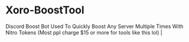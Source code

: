 # Xoro-BoostTool
Discord Boost Bot Used To Quickly Boost Any Server Multiple Times With Nitro Tokens (Most ppl charge $15 or more for tools like this lol) |
